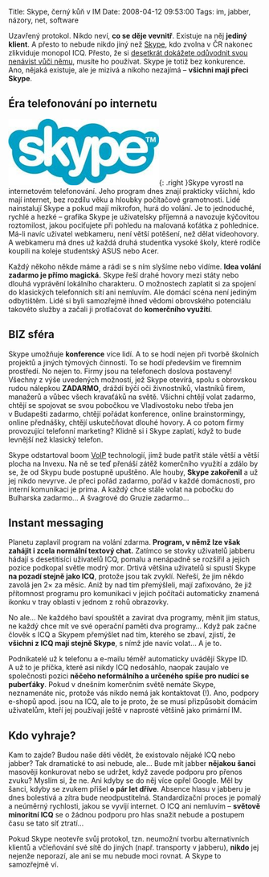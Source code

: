 Title: Skype, černý kůň v IM
Date: 2008-04-12 09:53:00
Tags: im, jabber, názory, net, software

Uzavřený protokol. Nikdo neví, **co se děje vevnitř**. Existuje na
něj **jediný klient**. A přesto to nebude nikdo jiný než
[Skype](http://www.skype.com/intl/cs/), kdo zvolna v ČR nakonec
zlikviduje monopol ICQ. Přesto, že si
[desetkrát dokážete odůvodnit svou nenávist vůči němu](http://www.root.cz/clanky/10-duvodu-proc-nepouzivat-skype/),
musíte ho používat. Skype je totiž bez konkurence. Ano, nějaká
existuje, ale je mizivá a nikoho nezajímá –
**všichni mají přeci Skype**.

## Éra telefonování po internetu

![obrázek](images/58.jpg){: .right }Skype vyrostl na
internetovém telefonování. Jeho program dnes znají prakticky
všichni, kdo mají internet, bez rozdílu věku a hloubky počítačové
gramotnosti. Lidé nainstalují Skype a pokud mají mikrofon, hurá do
volání. Je to jednoduché, rychlé a hezké – grafika Skype je
uživatelsky příjemná a navozuje kýčovitou roztomilost, jakou
pociťujete při pohledu na malovaná koťátka z pohlednice. Má-li
navíc uživatel webkameru, není větší potěšení, než dělat
videohovory. A webkameru má dnes už každá druhá studentka vysoké
školy, které rodiče koupili na koleje studentský ASUS nebo Acer.

Každý někoho někde máme a rádi se s ním slyšíme nebo vidíme.
**Idea volání zadarmo je přímo magická.** Skype řeší drahé hovory
mezi státy nebo dlouhá vyprávění lokálního charakteru. O možnostech
zaplatit si za spojení do klasických telefonních sítí ani nemluvím.
Ale domácí scéna není jediným odbytištěm. Lidé si byli samozřejmě
ihned vědomi obrovského potenciálu takovéto služby a začali ji
protlačovat do **komerčního využití**.

## BIZ sféra

Skype umožňuje **konference** více lidí. A to se hodí nejen při
tvorbě školních projektů a jiných týmových činností. To se hodí
především ve firemním prostředí. No nejen to. Firmy jsou na
telefonech doslova postaveny! Všechny z výše uvedených možností,
jež Skype otevírá, spolu s obrovskou rudou nálepkou **ZADARMO**,
dráždí býčí oči živnostníků, vlastníků firem, manažerů a vůbec
všech kravaťáků na světě. Všichni chtějí volat zadarmo, chtějí se
spojovat se svou pobočkou ve Vladivostoku nebo třeba jen
v Budapešti zadarmo, chtějí pořádat konference, online
brainstormingy, online přednášky, chtějí uskutečňovat dlouhé
hovory. A co potom firmy provozující telefonní marketing? Klidně si
i Skype zaplatí, když to bude levnější než klasický telefon.

Skype odstartoval boom [VoIP](http://cs.wikipedia.org/wiki/VoIP)
technologií, jimž bude patřit stále větší a větší plocha na Invexu.
Na ně se teď přenáší zátěž komerčního využití a zdálo by se, že od
Skypu bude postupně upuštěno. Ale houby, **Skype zakořenil** a už
jej nikdo nevyrve. Je přeci pořád zadarmo, pořád v každé
domácnosti, pro interní komunikaci je prima. A každý chce stále
volat na pobočku do Bulharska zadarmo… A švagrové do Gruzie
zadarmo…

## Instant messaging

Planetu zaplavil program na volání zdarma.
**Program, v němž lze však zahájit i zcela normální textový chat.**
Zatímco se stovky uživatelů jabberu hádají s desetitisíci uživatelů
ICQ, pomalu a nenápadně se rozšířil a jejich pozice podkopal světle
modrý mor. Drtivá většina uživatelů si spustí Skype
**na pozadí stejně jako ICQ**, protože jsou tak zvyklí. Neřeší, že
jim někdo zavolá jen 2× za měsíc. Aniž by nad tím přemýšleli, mají
zafixováno, že již přítomnost programu pro komunikaci v jejich
počítači automaticky znamená ikonku v tray oblasti v jednom z rohů
obrazovky.

No ale… Ne každého baví spouštět a zavírat dva programy, měnit jim
status, ne každý chce mít ve své operační paměti dva programy… Když
pak začne člověk s ICQ a Skypem přemýšlet nad tím, kterého se
zbaví, zjistí, že **všichni z ICQ mají stejně Skype**, s nímž jde
navíc volat… A je to.

Podnikatelé už k telefonu a e-mailu téměř automaticky uvádějí Skype
ID. A už to je příčka, které asi nikdy ICQ nedosáhlo, naopak
zaujalo ve společnosti pozici
**něčeho neformálního a určeného spíše pro nudící se puberťáky**.
Pokud v dnešním komerčním světě nemáte Skype, neznamenáte nic,
protože vás nikdo nemá jak kontaktovat (!). Ano, podpory e-shopů
apod. jsou na ICQ, ale to je proto, že se musí přizpůsobit domácím
uživatelům, kteří jej používají ještě v naprosté většině jako
primární IM.

## Kdo vyhraje?

Kam to zajde? Budou naše děti vědět, že existovalo nějaké ICQ nebo
jabber? Tak dramatické to asi nebude, ale… Bude mít jabber
**nějakou šanci** masověji konkurovat nebo se udržet, když zavede
podporu pro přenos zvuku? Myslím si, že ne. Ani kdyby se do něj
více opřel Google. Měl by šanci, kdyby se zvukem přišel
**o pár let dříve**. Absence hlasu v jabberu je dnes bolestivá a
zítra bude neodpustitelná. Standardizační proces je pomalý a
neúměrný rychlosti, jakou se vyvíjí internet. O ICQ ani nemluvím –
**světově minoritní ICQ** se o žádnou podporu pro hlas snažit
nebude a postupem času se tato síť ztratí…

Pokud Skype neotevře svůj protokol, tzn. neumožní tvorbu
alternativních klientů a včleňování své sítě do jiných (např.
transporty v jabberu), **nikdo** jej nejenže neporazí, ale ani se
mu nebude moci rovnat. A Skype to samozřejmě ví.